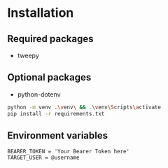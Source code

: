 # Installation

## Required packages

- tweepy

## Optional packages

- python-dotenv

```bash
python -m venv .\venv\ && .\venv\Scripts\activate
pip install -r requirements.txt
```

## Environment variables

```text
BEARER_TOKEN = 'Your Bearer Token here'
TARGET_USER = @username
```
